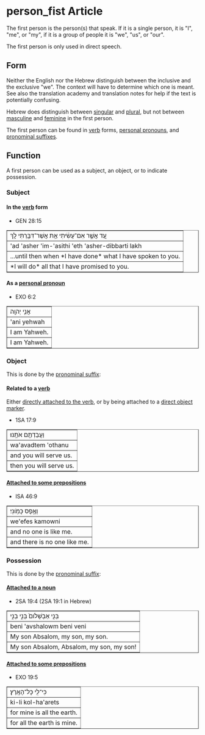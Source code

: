 # person_fist Article
The first person is the person(s) that speak. If it is a single person, it is "I", "me", or "my", if it is a group of people it is "we", "us", or "our".

The first person is only used in direct speech.

## Form
Neither the English nor the Hebrew distinguish between the inclusive and the exclusive "we". The context will have to determine which one is meant. See also the translation academy and translation notes for help if the text is potentially confusing.

Hebrew does distinguish between [singular](https://git.door43.org/Door43/en-uhg/src/master/content/number_singular/02.md) and [plural](https://git.door43.org/Door43/en-uhg/src/master/content/number_plural/02.md), but not between [masculine](https://git.door43.org/Door43/en-uhg/src/master/content/gender_masculine/02.md) and [feminine](https://git.door43.org/Door43/en-uhg/src/master/content/gender_feminine/02.md) in the first person.

The first person can be found in [verb](https://git.door43.org/Door43/en-uhg/src/master/content/verb/02.md) forms, [personal pronouns](https://git.door43.org/Door43/en-uhg/src/master/content/pronoun_personal/02.md), and [pronominal suffixes](https://git.door43.org/Door43/en-uhg/src/master/content/suffix_pronominal/02.md).

## Function
A first person can be used as a subject, an object, or to indicate possession.

### Subject

#### In the [verb](https://git.door43.org/Door43/en-uhg/src/master/content/verb/02.md) form

* GEN 28:15
<table border="1" class="docutils">
<colgroup>
<col width="100%" />
</colgroup>
<tbody valign="top">
<tr class="row-odd"><td>עַ֚ד אֲשֶׁ֣ר אִם־עָשִׂ֔יתִי אֵ֥ת אֲשֶׁר־דִּבַּ֖רְתִּי לָֽךְ</td>
</tr>
<tr class="row-even"><td>'ad 'asher 'im-'asithi 'eth 'asher-dibbarti lakh</td>
</tr>
<tr class="row-odd"><td>...until then when *I have done* what I have spoken to you.</td>
</tr>
<tr class="row-even"><td>*I will do* all that I have promised to you.</td>
</tr>
</tbody>
</table>

#### As a [personal pronoun](https://git.door43.org/Door43/en-uhg/src/master/content/pronoun_personal/02.md)

* EXO 6:2
<table border="1" class="docutils">
<colgroup>
<col width="100%" />
</colgroup>
<tbody valign="top">
<tr class="row-odd"><td>אֲנִ֥י יְהוָֽה</td>
</tr>
<tr class="row-even"><td>'ani yehwah</td>
</tr>
<tr class="row-odd"><td>I am Yahweh.</td>
</tr>
<tr class="row-even"><td>I am Yahweh.</td>
</tr>
</tbody>
</table>

### Object
This is done by the [pronominal suffix](https://git.door43.org/Door43/en-uhg/src/master/content/suffix_pronominal/02.md):

#### Related to a [verb](https://git.door43.org/Door43/en-uhg/src/master/content/verb/02.md)
Either [directly attached to the verb](https://git.door43.org/Door43/en-uhg/src/master/content/suffix_pronominal/02.md#direclty-to-the-verb), or by being attached to a [direct object marker](https://git.door43.org/Door43/en-uhg/src/master/content/suffix_pronominal/02.md#with-a-direct-object-marker-).

* 1SA 17:9
<table border="1" class="docutils">
<colgroup>
<col width="100%" />
</colgroup>
<tbody valign="top">
<tr class="row-odd"><td>וַעֲבַדְתֶּ֖ם אֹתָֽנוּ׃</td>
</tr>
<tr class="row-even"><td>wa'avadtem 'othanu</td>
</tr>
<tr class="row-odd"><td>and you will serve us.</td>
</tr>
<tr class="row-even"><td>then you will serve us.</td>
</tr>
</tbody>
</table>

#### [Attached to some prepositions](https://git.door43.org/Door43/en-uhg/src/master/content/suffix_pronominal/02.md#prepositions)

* ISA 46:9
<table border="1" class="docutils">
<colgroup>
<col width="100%" />
</colgroup>
<tbody valign="top">
<tr class="row-odd"><td>וְאֶ֥פֶס כָּמֹֽונִי׃</td>
</tr>
<tr class="row-even"><td>we'efes kamowni</td>
</tr>
<tr class="row-odd"><td>and no one is like me.</td>
</tr>
<tr class="row-even"><td>and there is no one like me.</td>
</tr>
</tbody>
</table>

### Possession
This is done by the [pronominal suffix](https://git.door43.org/Door43/en-uhg/src/master/content/suffix_pronominal/02.md):

#### [Attached to a noun](https://git.door43.org/Door43/en-uhg/src/master/content/suffix_pronominal/02.md#nouns)

* 2SA 19:4 (2SA 19:1 in Hebrew)
<table border="1" class="docutils">
<colgroup>
<col width="100%" />
</colgroup>
<tbody valign="top">
<tr class="row-odd"><td>בְּנִ֤י אַבְשָׁלֹום֙ בְּנִ֣י בְנִ֣י</td>
</tr>
<tr class="row-even"><td>beni 'avshalowm beni veni</td>
</tr>
<tr class="row-odd"><td>My son Absalom, my son, my son.</td>
</tr>
<tr class="row-even"><td>My son Absalom, Absalom, my son, my son!</td>
</tr>
</tbody>
</table>

#### [Attached to some prepositions](https://git.door43.org/Door43/en-uhg/src/master/content/suffix_pronominal/02.md#prepositions)

* EXO 19:5
<table border="1" class="docutils">
<colgroup>
<col width="100%" />
</colgroup>
<tbody valign="top">
<tr class="row-odd"><td>כִּי־לִ֖י כָּל־הָאָֽרֶץ׃</td>
</tr>
<tr class="row-even"><td>ki-li kol-ha'arets</td>
</tr>
<tr class="row-odd"><td>for mine is all the earth.</td>
</tr>
<tr class="row-even"><td>for all the earth is mine.</td>
</tr>
</tbody>
</table>